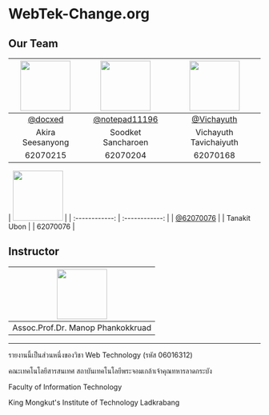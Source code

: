 # WebTek-Change.org

## Our Team
| <img src="https://raw.githubusercontent.com/docxed/change/main/pdf/img/215.jpg" width="100" height="100"> | <img src="https://raw.githubusercontent.com/docxed/change/main/pdf/img/204.jpg" width="100" height="100"> | <img src="https://raw.githubusercontent.com/docxed/change/main/pdf/img/168.jpg" width="100" height="100"> |
| :------------: | :------------: | :------------: |
| [@docxed](https://github.com/docxed "@docxed") | [@notepad11196](https://github.com/notepad11196 "@notepad11196") | [@Vichayuth](https://github.com/Vichayuth "@Vichayuth") |
| Akira Seesanyong | Soodket Sancharoen	 | Vichayuth Tavichaiyuth |
| 62070215 | 62070204 | 62070168 |

| <img src="https://raw.githubusercontent.com/docxed/change/main/pdf/img/076.jpg" width="100" height="100"> |
| :------------: | :------------: |
| [@62070076](https://github.com/62070076 "@62070076") |
| Tanakit Ubon |
| 62070076 |

## Instructor
| <img src="https://raw.githubusercontent.com/docxed/change/main/pdf/img/mn.jpg" width="100" height="100"> |
| :------------: |
| Assoc.Prof.Dr. Manop Phankokkruad |


------------

รายงานนี้เป็นส่วนหนึ่งของวิชา Web Technology (รหัส 06016312)

คณะเทคโนโลยีสารสนเทศ สถาบันเทคโนโลยีพระจอมเกล้าเจ้าคุณทหารลาดกระบัง

Faculty of Information Technology

King Mongkut's Institute of Technology Ladkrabang